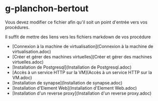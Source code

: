 # g-planchon-bertout

Vous devez modifier ce fichier afin qu'il soit un point d'entrée vers vos procédures.

Il suffit de mettre des liens vers les fichiers markdown de vos procédure

- [Connexion à la machine de virtualisation](Connexion à la machine de virtualisation.adoc)
- [Créer et gérer des machines virtuelles](Créer et gérer des machines virtuelles.adoc)
- [Installation de Postgresql](Installation de Postgresql.adoc)
- [Accès à un service HTTP sur la VM](Accès à un service HTTP sur la VM.adoc)
- [Installation de synapse](Installation de synapse.adoc)
- [Installation d'Element Web](Installation d'Element Web.adoc)
- [Installation d'un reverse proxy](Installation d'un reverse proxy.adoc)
